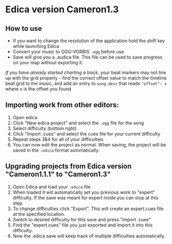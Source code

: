 # Edica version Cameron1.3

## How to use
* If you want to change the resolution of the application hold the shift key while launching Edica
* Convert your music to OGG-VORBIS `.ogg` before use
* Save will give you a .audica file. This file can be used to save progress on your map without exporting it.


*If you have already started charting a track*, your beat markers may not line up with the grid properly - find the correct offset value to match the timeline beat grid to the music, and add an entry to `song.desc` that reads `"offset": x` where x is the offset you found

## Importing work from other editors:
1. Open edica
2. Click "New edica project" and select the `.ogg` file for the song
3. Select difficulty (bottom right)
4. Click "Import .cues" and select the cues file for your current difficulty
5. Repeat steps 3&4 for all of your difficulties
6. You can now edit the project as normal. When saving, the project will be saved in the `.edica` format automatically.

## Upgrading projects from Edica version "Cameron1.1.1" to "Cameron1.3"
1. Open Edica and load your `.edica` file
2. When loaded it will automatically set you previous work to "expert" difficulty. If the save was meant for expert mode you can stop at this step.
3. To change difficulties click "Export". This will create an expert.cues file at the specified location.
4. Switch to desired difficulty for this save and press "import .cues"
5. Find the "expert.cues" file you just exported and import it into this difficulty.
6. Now the .edica save will keep track of multiple difficulties automatically.



